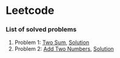 # Leetcode

### List of solved problems

1. Problem 1: [Two Sum](https://leetcode.com/problems/two-sum/), [Solution](Leetcode/TwoSum_1.java)
2. Problem 2: [Add Two Numbers](https://leetcode.com/problems/add-two-numbers/), [Solution](Leetcode/AddTwoNumbers_2.java) 